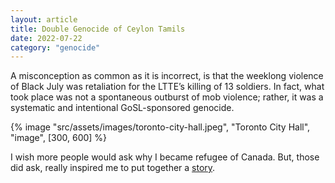 ```yaml
---
layout: article
title: Double Genocide of Ceylon Tamils
date: 2022-07-22
category: "genocide"
---
```


A misconception as common as it is incorrect, is that the weeklong violence of Black July was retaliation for the LTTE’s killing of 13 soldiers. In fact, what took place was not a spontaneous outburst of mob violence; rather, it was a systematic and intentional GoSL-sponsored genocide.

<!-- excerpt -->

{% image "src/assets/images/toronto-city-hall.jpeg", "Toronto City Hall", "image", [300, 600] %}

I wish more people would ask why I became refugee of Canada. But, those did ask, really inspired me to put together a [story](https://github.com/kiri-vadivelu/project-108/blob/main/src/tamil-genocide.pdf).
